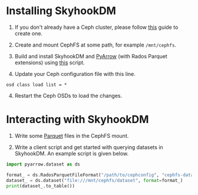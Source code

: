 <!---
  Licensed to the Apache Software Foundation (ASF) under one
  or more contributor license agreements.  See the NOTICE file
  distributed with this work for additional information
  regarding copyright ownership.  The ASF licenses this file
  to you under the Apache License, Version 2.0 (the
  "License"); you may not use this file except in compliance
  with the License.  You may obtain a copy of the License at

    http://www.apache.org/licenses/LICENSE-2.0

  Unless required by applicable law or agreed to in writing,
  software distributed under the License is distributed on an
  "AS IS" BASIS, WITHOUT WARRANTIES OR CONDITIONS OF ANY
  KIND, either express or implied.  See the License for the
  specific language governing permissions and limitations
  under the License.
-->

# Installing SkyhookDM

1. If you don't already have a Ceph cluster, please follow [this](https://blog.risingstack.com/ceph-storage-deployment-vm/) guide to create one. 

2. Create and mount CephFS at some path, for example `/mnt/cephfs`.

2. Build and install SkyhookDM and [PyArrow](https://pypi.org/project/pyarrow/) (with Rados Parquet extensions) using [this](https://github.com/JayjeetAtGithub/skyhook-perf-experiments/blob/master/deployment_scripts/skyhook.sh) script.

3. Update your Ceph configuration file with this line.
```
osd class load list = *
```

4. Restart the Ceph OSDs to load the changes.

# Interacting with SkyhookDM

1. Write some [Parquet](https://parquet.apache.org/) files in the CephFS mount.

2. Write a client script and get started with querying datasets in SkyhookDM. An example script is given below.
```python
import pyarrow.dataset as ds

format_ = ds.RadosParquetFileFormat("/path/to/cephconfig", "cephfs-data-pool-name")
dataset_ = ds.dataset("file:///mnt/cephfs/dataset", format=format_)
print(dataset_.to_table())
```
